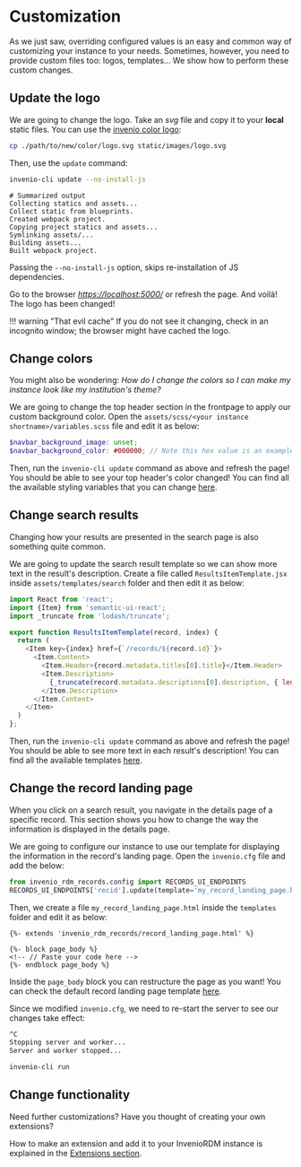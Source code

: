 # Customization

As we just saw, overriding configured values is an easy and common way of customizing your instance to your needs. Sometimes, however, you need to provide custom files too: logos, templates... We show how to perform these custom changes.

## Update the logo

We are going to change the logo. Take an *svg* file and copy it to your **local** static files. You can use the [invenio color logo](https://github.com/inveniosoftware/invenio-theme/raw/master/invenio_theme/static/images/invenio-color.svg):

``` bash
cp ./path/to/new/color/logo.svg static/images/logo.svg
```

Then, use the `update` command:

``` bash
invenio-cli update --no-install-js
```
``` console
# Summarized output
Collecting statics and assets...
Collect static from blueprints.
Created webpack project.
Copying project statics and assets...
Symlinking assets/...
Building assets...
Built webpack project.
```

Passing the `--no-install-js` option, skips re-installation of JS dependencies.

Go to the browser [*https://localhost:5000/*](https://localhost:5000) or refresh the page. And voilà! The logo has been changed!

!!! warning "That evil cache"
    If you do not see it changing, check in an incognito window; the browser might have cached the logo.

## Change colors

You might also be wondering: *How do I change the colors so I can make my instance look like my institution's theme?*

We are going to change the top header section in the frontpage to apply our custom background color. Open the `assets/scss/<your instance shortname>/variables.scss` file and edit it as below:

``` scss
$navbar_background_image: unset;
$navbar_background_color: #000000; // Note this hex value is an example. Choose yours.
```

Then, run the `invenio-cli update` command as above and refresh the page! You should be able to see your top header's color changed! You can find all the available styling variables that you can change [here](https://github.com/inveniosoftware/invenio-app-rdm/blob/master/invenio_app_rdm/theme/assets/scss/invenio_app_rdm/variables.scss).

## Change search results

Changing how your results are presented in the search page is also something quite common.

We are going to update the search result template so we can show more text in the result's description. Create a file called `ResultsItemTemplate.jsx` inside `assets/templates/search` folder and then edit it as below:

```js
import React from 'react';
import {Item} from 'semantic-ui-react';
import _truncate from 'lodash/truncate';

export function ResultsItemTemplate(record, index) {
  return (
    <Item key={index} href={`/records/${record.id}`}>
      <Item.Content>
        <Item.Header>{record.metadata.titles[0].title}</Item.Header>
        <Item.Description>
          {_truncate(record.metadata.descriptions[0].description, { length: 400 })}
        </Item.Description>
      </Item.Content>
    </Item>
  )
};
```

Then, run the `invenio-cli update` command as above and refresh the page! You should be able to see more text in each result's description! You can find all the available templates [here](https://github.com/inveniosoftware/invenio-app-rdm/tree/master/invenio_app_rdm/theme/assets/templates/search).

## Change the record landing page

When you click on a search result, you navigate in the details page of a specific record. This section shows you how to change the way the information is displayed in the details page.

We are going to configure our instance to use our template for displaying the information in the record's landing page. Open the `invenio.cfg` file and add the below:

```python
from invenio_rdm_records.config import RECORDS_UI_ENDPOINTS
RECORDS_UI_ENDPOINTS['recid'].update(template='my_record_landing_page.html')
```

Then, we create a file `my_record_landing_page.html` inside the `templates` folder and edit it as below:

```jinja
{%- extends 'invenio_rdm_records/record_landing_page.html' %}

{%- block page_body %}
<!-- // Paste your code here -->
{%- endblock page_body %}
```

Inside the `page_body` block you can restructure the page as you want! You can check the default record landing page template [here](https://github.com/inveniosoftware/invenio-rdm-records/blob/master/invenio_rdm_records/theme/templates/invenio_rdm_records/record_landing_page.html).

Since we modified `invenio.cfg`, we need to re-start the server to see our changes take effect:

```bash
^C
Stopping server and worker...
Server and worker stopped...
```
```bash
invenio-cli run
```

## Change functionality

Need further customizations? Have you thought of creating your own extensions?

How to make an extension and add it to your InvenioRDM instance is explained in the [Extensions section](../extensions/custom.md).
